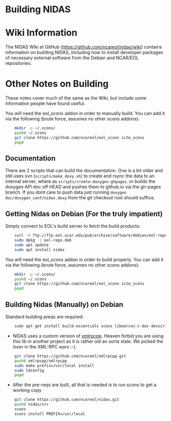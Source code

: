 # Building NIDAS

# Wiki Information
The NIDAS Wiki at GitHub (https://github.com/ncareol/nidas/wiki) contains information on building NIDAS, including how to install developer packages of necessary external software from the Debian and NCAR/EOL repositories.

# Other Notes on Building

These notes cover much of the same as the Wiki, but include some information people have found useful.

You will need the eol_scons addon in order to manually build.  You can add it via the following (brute force, assumes no other scons addons):

```sh
    mkdir -p ~/.scons/
    pushd ~/.scons
    git clone https://github.com/ncareol/eol_scons site_scons
    popd
```

## Documentation
There are 2 scripts that can build the documentation.  One is a bit older and still uses svn (```scripts/make_doxy.sh```)  to create and rsync the data to an internal server, where as ```scripts/create-doxygen-ghpages.sh```  builds the doxygen API doc off HEAD and pushes them to github.io via the gh-pages branch. If you dont care to push data just running ```doxygen doc/doxygen_conf/nidas.doxy``` from the git checkout root should suffice.

## Getting Nidas on Debian (For the truly impatient)

Simply connect to EOL's build server to fetch the build products:

```sh
    curl -O ftp://ftp.eol.ucar.edu/pub/archive/software/debian/eol-repo.deb 
    sudo dpkg -i eol-repo.deb 
    sudo apt update
    sudo apt install nidas
```

You will need the eol_scons addon in order to build properly.  You can add it via the following (brute force, assumes no other scons addons):

```sh
    mkdir -p ~/.scons/
    pushd ~/.scons
    git clone https://github.com/ncareol/eol_scons site_scons
    popd
```

## Building Nidas (Manually) on Debian
Standard building preqs are required:
```sh
    sudo apt get install build-essentials scons libxerces-c-dev devscripts debhelper flex subversion git
```

- NIDAS uses a custom version of [xmlrpcpp](http://svn.eol.ucar.edu/svn/eol/imports/xmlrpcpp).  Heaven forbid you are using this lib in another project as it is rather old an sorta stale.  We picked the loser in the XML-RPC wars  :-(.

```sh
    git clone https://github.com/ncareol/xmlrpcpp.git
    pushd xmlrpcpp/xmlrpcpp
    sudo make prefix=/usr/local install
    sudo ldconfig
    popd
```
- After the pre-reqs are built, all that is needed is to run scons to get a working copy
```sh
    git clone https://github.com/ncareol/nidas.git
    pushd nidas/src
    scons
    scons install PREFIX=/usr/local
```
